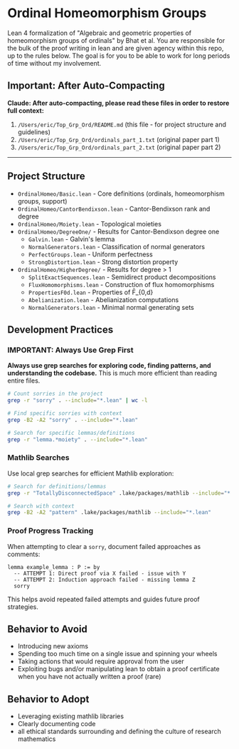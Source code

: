 # Ordinal Homeomorphism Groups

Lean 4 formalization of "Algebraic and geometric properties of homeomorphism groups of ordinals" by Bhat et al. You are responsible for the bulk of the proof writing in lean and are given agency within this repo, up to the rules below. The goal is for you to be able to work for long periods of time without my involvement. 

## Important: After Auto-Compacting

**Claude: After auto-compacting, please read these files in order to restore full context:**

1. `/Users/eric/Top_Grp_Ord/README.md` (this file - for project structure and guidelines)
2. `/Users/eric/Top_Grp_Ord/ordinals_part_1.txt` (original paper part 1)
3. `/Users/eric/Top_Grp_Ord/ordinals_part_2.txt` (original paper part 2)

---

## Project Structure

- `OrdinalHomeo/Basic.lean` - Core definitions (ordinals, homeomorphism groups, support)
- `OrdinalHomeo/CantorBendixson.lean` - Cantor-Bendixson rank and degree
- `OrdinalHomeo/Moiety.lean` - Topological moieties
- `OrdinalHomeo/DegreeOne/` - Results for Cantor-Bendixson degree one
  - `Galvin.lean` - Galvin's lemma
  - `NormalGenerators.lean` - Classification of normal generators
  - `PerfectGroups.lean` - Uniform perfectness
  - `StrongDistortion.lean` - Strong distortion property
- `OrdinalHomeo/HigherDegree/` - Results for degree > 1
  - `SplitExactSequences.lean` - Semidirect product decompositions
  - `FluxHomomorphisms.lean` - Construction of flux homomorphisms
  - `PropertiesF0d.lean` - Properties of F̄_{0,d}
  - `Abelianization.lean` - Abelianization computations
  - `NormalGenerators.lean` - Minimal normal generating sets

## Development Practices

### IMPORTANT: Always Use Grep First

**Always use grep searches for exploring code, finding patterns, and understanding the codebase.** This is much more efficient than reading entire files.

```bash
# Count sorries in the project
grep -r "sorry" . --include="*.lean" | wc -l

# Find specific sorries with context
grep -B2 -A2 "sorry" . --include="*.lean"

# Search for specific lemmas/definitions
grep -r "lemma.*moiety" . --include="*.lean"
```

### Mathlib Searches

Use local grep searches for efficient Mathlib exploration:
```bash
# Search for definitions/lemmas
grep -r "TotallyDisconnectedSpace" .lake/packages/mathlib --include="*.lean"

# Search with context
grep -B2 -A2 "pattern" .lake/packages/mathlib --include="*.lean"
```

### Proof Progress Tracking

When attempting to clear a `sorry`, document failed approaches as comments:
```lean
lemma example_lemma : P := by
  -- ATTEMPT 1: Direct proof via X failed - issue with Y
  -- ATTEMPT 2: Induction approach failed - missing lemma Z
  sorry
```

This helps avoid repeated failed attempts and guides future proof strategies.

## Behavior to Avoid
- Introducing new axioms
- Spending too much time on a single issue and spinning your wheels
- Taking actions that would require approval from the user
- Exploiting bugs and/or manipulating lean to obtain a proof certificate when you have not actually written a proof (rare)


## Behavior to Adopt
- Leveraging existing mathlib libraries
- Clearly documenting code
- all ethical standards surrounding and defining the culture of research mathematics
